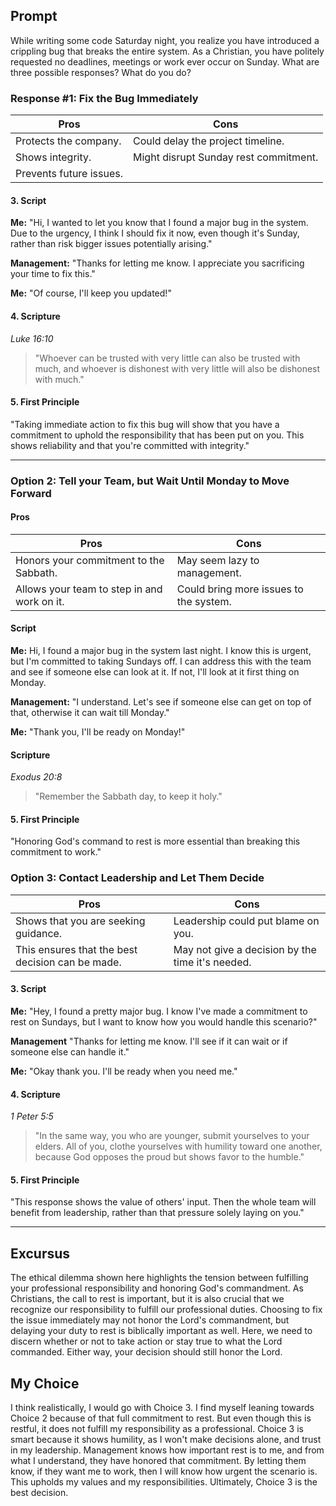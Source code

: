 ## Prompt
While writing some code Saturday night, you realize you have introduced a crippling bug that breaks the entire system. As a Christian, you have politely requested no deadlines, meetings or work ever occur on Sunday. What are three possible responses? What do you do?

### Response #1: Fix the Bug Immediately

| Pros                          | Cons                                   |
|-------------------------------|----------------------------------------|
| Protects the company.           | Could delay the project timeline.         |
| Shows integrity.                |   Might disrupt Sunday rest commitment.   |
| Prevents future issues.         |   |


#### 3. Script

**Me:** "Hi, I wanted to let you know that I found a major bug in the system. Due to the urgency, I think I should fix it now, even though it's Sunday, rather than risk bigger issues potentially arising."

**Management:** "Thanks for letting me know. I appreciate you sacrificing your time to fix this."

**Me:** "Of course, I'll keep you updated!"


#### 4. Scripture

*Luke 16:10*  
>"Whoever can be trusted with very little can also be trusted with much, and whoever is dishonest with very little will also be dishonest with much."

#### 5. First Principle
"Taking immediate action to fix this bug will show that you have a commitment to uphold the responsibility that has been put on you. This shows reliability and that you're committed with integrity."

***
### Option 2: Tell your Team, but Wait Until Monday to Move Forward
#### Pros

| Pros                          | Cons                                   |
|-------------------------------|----------------------------------------|
| Honors your commitment to the Sabbath.          | May seem lazy to management.        |
Allows your team to step in and work on it. | Could bring more issues to the system.       | 

#### Script

**Me:** Hi, I found a major bug in the system last night. I know this is urgent, but I'm committed to taking Sundays off. I can address this with the team and see if someone else can look at it. If not, I'll look at it first thing on Monday.

**Management:** "I understand. Let's see if someone else can get on top of that, otherwise it can wait till Monday."

**Me:** "Thank you, I'll be ready on Monday!"

#### Scripture

*Exodus 20:8* 
>"Remember the Sabbath day, to keep it holy."

#### 5. First Principle
"Honoring God's command to rest is more essential than breaking this commitment to work."

### Option 3: Contact Leadership and Let Them Decide
| Pros                          | Cons                                   |
|-------------------------------|----------------------------------------|
| Shows that you are seeking guidance.          | Leadership could put blame on you.       |
This ensures that the best decision can be made. | May not give a decision by the time it's needed.      | 

#### 3. Script

**Me:** "Hey, I found a pretty major bug. I know I've made a commitment to rest on Sundays, but I want to know how you would handle this scenario?"

**Management** "Thanks for letting me know. I'll see if it can wait or if someone else can handle it."

**Me:** "Okay thank you. I'll be ready when you need me."

#### 4. Scripture

*1 Peter 5:5* 
> "In the same way, you who are younger, submit yourselves to your elders. All of you, clothe yourselves with humility toward one another, because God opposes the proud but shows favor to the humble."

#### 5. First Principle
"This response shows the value of others' input. Then the whole team will benefit from leadership, rather than that pressure solely laying on you."
***

## Excursus
The ethical dilemma shown here highlights the tension between fulfilling your professional responsibility and honoring God's commandment. As Christians, the call to rest is important, but it is also crucial that we recognize our responsibility to fulfill our professional duties. Choosing to fix the issue immediately may not honor the Lord's commandment, but delaying your duty to rest is biblically important as well. Here, we need to discern whether or not to take action or stay true to what the Lord commanded. Either way, your decision should still honor the Lord.


## My Choice
I think realistically, I would go with Choice 3. I find myself leaning towards Choice 2 because of that full commitment to rest. But even though this is restful, it does not fulfill my responsibility as a professional. Choice 3 is smart because it shows humility, as I won't make decisions alone, and trust in my leadership. Management knows how important rest is to me, and from what I understand, they have honored that commitment. By letting them know, if they want me to work, then I will know how urgent the scenario is. This upholds my values and my responsibilities. Ultimately, Choice 3 is the best decision.